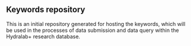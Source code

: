 ## Keywords repository
This is an initial repository generated for hosting the keywords, which will be used in the processes of data submission and data query within the Hydralab+ research database.
